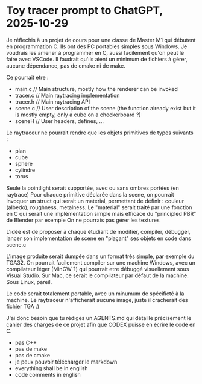 # Toy tracer prompt to ChatGPT, 2025-10-29

Je réflechis à un projet de cours pour une classe de Master M1 qui débutent en programmation C. Ils ont des PC portables simples sous Windows.
Je voudrais les amener à programmer en C, aussi facilement qu'on peut le faire avec VSCode. Il faudrait qu'ils aient un minimum de fichiers à gérer, aucune dépendance, pas de cmake ni de make.

Ce pourrait etre : 
- main.c // Main structure, mostly how the renderer can be invoked
- tracer.c // Main raytracing implementation
- tracer.h // Main raytracing API
- scene.c // User description of the scene (the function already exist but it is mostly empty, only a cube on a checkerboard ?)
- sceneH // User headers, defines, ...

Le raytraceur ne pourrait rendre que les objets primitives de types suivants :
- plan
- cube
- sphere
- cylindre
- torus

Seule la pointlight serait supportée, avec ou sans ombres portées (en raytrace)
Pour chaque primitive déclarée dans la scene, on pourrait invoquer un struct qui serait un material, permettant de définir : couleur (albedo), roughness, metalness.
Le "material" serait traité par une fonction en C qui serait une implémentation simple mais efficace du "principled PBR" de Blender par exemple
On ne pourrais pas gérer les textures

L'idée est de proposer à chaque étudiant de modifier, compiler, débugger, lancer son implementation de scene en "plaçant" ses objets en code dans scene.c

L'image produite serait dumpée dans un format très simple, par exemple du TGA32.
On pourrait facilement compiler sur une machine Windows, avec un compilateur léger (MinGW ?) qui pourrait etre débuggé visuellement sous Visual Studio.
Sur Mac, ce serait le compilateur par défaut de la machine.
Sous Linux, pareil.

Le code serait totalement portable, avec un minumum de spécificté à la machine. Le raytraceur n'afficherait aucune image, juste il cracherait des fichier TGA :)

J'ai donc besoin que tu rédiges un AGENTS.md qui détaille précisement le cahier des charges de ce projet afin que CODEX puisse en écrire le code en C.

- pas C++
- pas de make
- pas de cmake
- je peux pouvoir télécharger le markdown 
- everything shall be in english
- code comments in english

